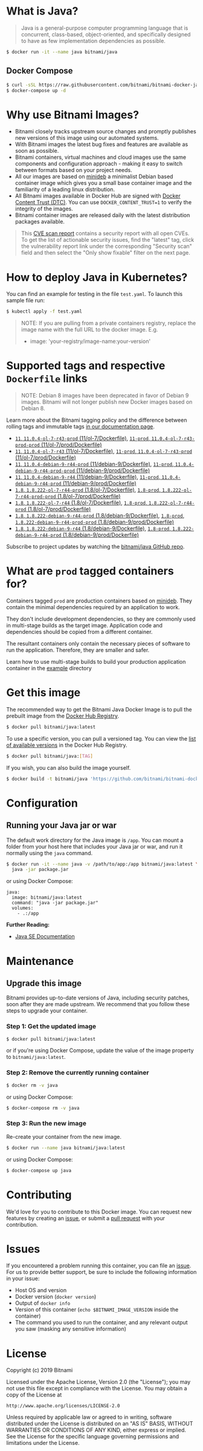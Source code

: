 # What is Java?

> Java is a general-purpose computer programming language that is concurrent, class-based, object-oriented, and specifically designed to have as few implementation dependencies as possible.

```bash
$ docker run -it --name java bitnami/java
```

## Docker Compose

```bash
$ curl -sSL https://raw.githubusercontent.com/bitnami/bitnami-docker-java/master/docker-compose.yml > docker-compose.yml
$ docker-compose up -d
```

# Why use Bitnami Images?

* Bitnami closely tracks upstream source changes and promptly publishes new versions of this image using our automated systems.
* With Bitnami images the latest bug fixes and features are available as soon as possible.
* Bitnami containers, virtual machines and cloud images use the same components and configuration approach - making it easy to switch between formats based on your project needs.
* All our images are based on [minideb](https://github.com/bitnami/minideb) a minimalist Debian based container image which gives you a small base container image and the familiarity of a leading linux distribution.
* All Bitnami images available in Docker Hub are signed with [Docker Content Trust (DTC)](https://docs.docker.com/engine/security/trust/content_trust/). You can use `DOCKER_CONTENT_TRUST=1` to verify the integrity of the images.
* Bitnami container images are released daily with the latest distribution packages available.


> This [CVE scan report](https://quay.io/repository/bitnami/java?tab=tags) contains a security report with all open CVEs. To get the list of actionable security issues, find the "latest" tag, click the vulnerability report link under the corresponding "Security scan" field and then select the "Only show fixable" filter on the next page.

# How to deploy Java in Kubernetes?

You can find an example for testing in the file `test.yaml`. To launch this sample file run:

```bash
$ kubectl apply -f test.yaml
```

> NOTE: If you are pulling from a private containers registry, replace the image name with the full URL to the docker image. E.g.
>
> - image: 'your-registry/image-name:your-version'

# Supported tags and respective `Dockerfile` links

> NOTE: Debian 8 images have been deprecated in favor of Debian 9 images. Bitnami will not longer publish new Docker images based on Debian 8.

Learn more about the Bitnami tagging policy and the difference between rolling tags and immutable tags [in our documentation page](https://docs.bitnami.com/containers/how-to/understand-rolling-tags-containers/).


- [`11`, `11.0.4-ol-7-r43-prod` (11/ol-7/Dockerfile)](https://github.com/bitnami/bitnami-docker-java/blob/11.0.4-ol-7-r43-prod/11/ol-7/Dockerfile), [`11-prod`, `11.0.4-ol-7-r43-prod-prod` (11/ol-7/prod/Dockerfile)](https://github.com/bitnami/bitnami-docker-java/blob/11.0.4-ol-7-r43-prod/11/ol-7/prod/Dockerfile)
- [`11`, `11.0.4-ol-7-r43` (11/ol-7/Dockerfile)](https://github.com/bitnami/bitnami-docker-java/blob/11.0.4-ol-7-r43/11/ol-7/Dockerfile), [`11-prod`, `11.0.4-ol-7-r43-prod` (11/ol-7/prod/Dockerfile)](https://github.com/bitnami/bitnami-docker-java/blob/11.0.4-ol-7-r43/11/ol-7/prod/Dockerfile)
- [`11`, `11.0.4-debian-9-r44-prod` (11/debian-9/Dockerfile)](https://github.com/bitnami/bitnami-docker-java/blob/11.0.4-debian-9-r44-prod/11/debian-9/Dockerfile), [`11-prod`, `11.0.4-debian-9-r44-prod-prod` (11/debian-9/prod/Dockerfile)](https://github.com/bitnami/bitnami-docker-java/blob/11.0.4-debian-9-r44-prod/11/debian-9/prod/Dockerfile)
- [`11`, `11.0.4-debian-9-r44` (11/debian-9/Dockerfile)](https://github.com/bitnami/bitnami-docker-java/blob/11.0.4-debian-9-r44/11/debian-9/Dockerfile), [`11-prod`, `11.0.4-debian-9-r44-prod` (11/debian-9/prod/Dockerfile)](https://github.com/bitnami/bitnami-docker-java/blob/11.0.4-debian-9-r44/11/debian-9/prod/Dockerfile)
- [`1.8`, `1.8.222-ol-7-r44-prod` (1.8/ol-7/Dockerfile)](https://github.com/bitnami/bitnami-docker-java/blob/1.8.222-ol-7-r44-prod/1.8/ol-7/Dockerfile), [`1.8-prod`, `1.8.222-ol-7-r44-prod-prod` (1.8/ol-7/prod/Dockerfile)](https://github.com/bitnami/bitnami-docker-java/blob/1.8.222-ol-7-r44-prod/1.8/ol-7/prod/Dockerfile)
- [`1.8`, `1.8.222-ol-7-r44` (1.8/ol-7/Dockerfile)](https://github.com/bitnami/bitnami-docker-java/blob/1.8.222-ol-7-r44/1.8/ol-7/Dockerfile), [`1.8-prod`, `1.8.222-ol-7-r44-prod` (1.8/ol-7/prod/Dockerfile)](https://github.com/bitnami/bitnami-docker-java/blob/1.8.222-ol-7-r44/1.8/ol-7/prod/Dockerfile)
- [`1.8`, `1.8.222-debian-9-r44-prod` (1.8/debian-9/Dockerfile)](https://github.com/bitnami/bitnami-docker-java/blob/1.8.222-debian-9-r44-prod/1.8/debian-9/Dockerfile), [`1.8-prod`, `1.8.222-debian-9-r44-prod-prod` (1.8/debian-9/prod/Dockerfile)](https://github.com/bitnami/bitnami-docker-java/blob/1.8.222-debian-9-r44-prod/1.8/debian-9/prod/Dockerfile)
- [`1.8`, `1.8.222-debian-9-r44` (1.8/debian-9/Dockerfile)](https://github.com/bitnami/bitnami-docker-java/blob/1.8.222-debian-9-r44/1.8/debian-9/Dockerfile), [`1.8-prod`, `1.8.222-debian-9-r44-prod` (1.8/debian-9/prod/Dockerfile)](https://github.com/bitnami/bitnami-docker-java/blob/1.8.222-debian-9-r44/1.8/debian-9/prod/Dockerfile)

Subscribe to project updates by watching the [bitnami/java GitHub repo](https://github.com/bitnami/bitnami-docker-java).

# What are `prod` tagged containers for?

Containers tagged `prod` are production containers based on [minideb](https://github.com/bitnami/minideb). They contain the minimal dependencies required by an application to work.

They don't include development dependencies, so they are commonly used in multi-stage builds as the target image. Application code and dependencies should be copied from a different container.

The resultant containers only contain the necessary pieces of software to run the application. Therefore, they are smaller and safer.

Learn how to use multi-stage builds to build your production application container in the [example](/example) directory

# Get this image

The recommended way to get the Bitnami Java Docker Image is to pull the prebuilt image from the [Docker Hub Registry](https://hub.docker.com/r/bitnami/java).

```bash
$ docker pull bitnami/java:latest
```

To use a specific version, you can pull a versioned tag. You can view the [list of available versions](https://hub.docker.com/r/bitnami/java/tags/) in the Docker Hub Registry.

```bash
$ docker pull bitnami/java:[TAG]
```

If you wish, you can also build the image yourself.

```bash
$ docker build -t bitnami/java 'https://github.com/bitnami/bitnami-docker-java.git#master:1.8/debian-9'
```

# Configuration

## Running your Java jar or war

The default work directory for the Java image is `/app`. You can mount a folder from your host here that includes your Java jar or war, and run it normally using the `java` command.

```bash
$ docker run -it --name java -v /path/to/app:/app bitnami/java:latest \
  java -jar package.jar
```

or using Docker Compose:

```
java:
  image: bitnami/java:latest
  command: "java -jar package.jar"
  volumes:
    - .:/app
```

**Further Reading:**

  - [Java SE Documentation](https://docs.oracle.com/javase/8/docs/api/)

# Maintenance

## Upgrade this image

Bitnami provides up-to-date versions of Java, including security patches, soon after they are made upstream. We recommend that you follow these steps to upgrade your container.

### Step 1: Get the updated image

```bash
$ docker pull bitnami/java:latest
```

or if you're using Docker Compose, update the value of the image property to `bitnami/java:latest`.

### Step 2: Remove the currently running container

```bash
$ docker rm -v java
```

or using Docker Compose:

```bash
$ docker-compose rm -v java
```

### Step 3: Run the new image

Re-create your container from the new image.

```bash
$ docker run --name java bitnami/java:latest
```

or using Docker Compose:

```bash
$ docker-compose up java
```

# Contributing

We'd love for you to contribute to this Docker image. You can request new features by creating an [issue](https://github.com/bitnami/bitnami-docker-java/issues), or submit a [pull request](https://github.com/bitnami/bitnami-docker-java/pulls) with your contribution.

# Issues

If you encountered a problem running this container, you can file an [issue](https://github.com/bitnami/bitnami-docker-java/issues). For us to provide better support, be sure to include the following information in your issue:

- Host OS and version
- Docker version (`docker version`)
- Output of `docker info`
- Version of this container (`echo $BITNAMI_IMAGE_VERSION` inside the container)
- The command you used to run the container, and any relevant output you saw (masking any sensitive
information)

# License

Copyright (c) 2019 Bitnami

Licensed under the Apache License, Version 2.0 (the "License");
you may not use this file except in compliance with the License.
You may obtain a copy of the License at

    http://www.apache.org/licenses/LICENSE-2.0

Unless required by applicable law or agreed to in writing, software
distributed under the License is distributed on an "AS IS" BASIS,
WITHOUT WARRANTIES OR CONDITIONS OF ANY KIND, either express or implied.
See the License for the specific language governing permissions and
limitations under the License.
